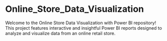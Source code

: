 # Online_Store_Data_Visualization
Welcome to the Online Store Data Visualization with Power BI repository! This project features interactive and insightful Power BI reports designed to analyze and visualize data from an online retail store.
